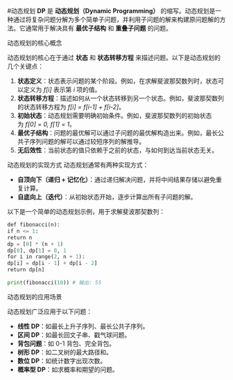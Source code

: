 #动态规划
**DP** 是 **动态规划（Dynamic Programming）** 的缩写。动态规划是一种通过将复杂问题分解为多个简单子问题，并利用子问题的解来构建原问题解的方法。它通常用于解决具有 **最优子结构** 和 **重叠子问题** 的问题。

动态规划的核心概念

动态规划的核心在于通过 **状态** 和 **状态转移方程** 来描述问题。以下是动态规划的几个关键点：
1. **状态定义**：状态表示问题的某个阶段。例如，在求解斐波那契数列时，状态可以定义为 _f[i]_ 表示第 _i_ 项的值。
2. **状态转移方程**：描述如何从一个状态转移到另一个状态。例如，斐波那契数列的状态转移方程为 _f[i] = f[i-1] + f[i-2]_。
3. **初始状态**：动态规划需要明确初始条件。例如，斐波那契数列的初始状态为 _f[0] = 0, f[1] = 1_。
4. **最优子结构**：问题的最优解可以通过子问题的最优解构造出来。例如，最长公共子序列问题的解可以通过较短序列的解推导。
5. **无后效性**：当前状态的值只依赖于之前的状态，与如何到达当前状态无关。

动态规划的实现方式
动态规划通常有两种实现方式：
- **自顶向下（递归 + 记忆化）**：通过递归解决问题，并将中间结果存储以避免重复计算。
- **自底向上（迭代）**：从初始状态开始，逐步计算出所有子问题的解。

以下是一个简单的动态规划示例，用于求解斐波那契数列：

```python
def fibonacci(n):
if n <= 1:
return n
dp = [0] * (n + 1)
dp[0], dp[1] = 0, 1
for i in range(2, n + 1):
dp[i] = dp[i - 1] + dp[i - 2]
return dp[n]
  
print(fibonacci(10)) # 输出: 55
```

动态规划的应用场景

动态规划广泛应用于以下问题：
- **线性 DP**：如最长上升子序列、最长公共子序列。
- **区间 DP**：如最长回文子串、戳气球问题。
- **背包问题**：如 0-1 背包、完全背包。
- **树形 DP**：如二叉树的最大路径和。
- **数位 DP**：如统计数字出现次数。
- **概率型 DP**：如求概率和期望的问题。